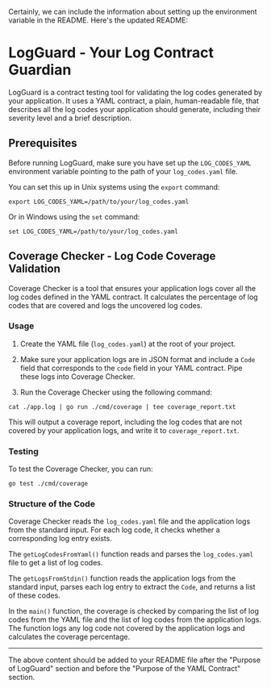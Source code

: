 
Certainly, we can include the information about setting up the environment variable in the README. Here's the updated README:

# LogGuard - Your Log Contract Guardian

LogGuard is a contract testing tool for validating the log codes generated by your application. It uses a YAML contract, a plain, human-readable file, that describes all the log codes your application should generate, including their severity level and a brief description.

## Prerequisites

Before running LogGuard, make sure you have set up the `LOG_CODES_YAML` environment variable pointing to the path of your `log_codes.yaml` file.

You can set this up in Unix systems using the `export` command:

```
export LOG_CODES_YAML=/path/to/your/log_codes.yaml
```

Or in Windows using the `set` command:

```
set LOG_CODES_YAML=/path/to/your/log_codes.yaml
```

## Coverage Checker - Log Code Coverage Validation

Coverage Checker is a tool that ensures your application logs cover all the log codes defined in the YAML contract. It calculates the percentage of log codes that are covered and logs the uncovered log codes.

### Usage

1.  Create the YAML file (`log_codes.yaml`) at the root of your project.
    
2.  Make sure your application logs are in JSON format and include a `Code` field that corresponds to the `code` field in your YAML contract. Pipe these logs into Coverage Checker.
    
3.  Run the Coverage Checker using the following command:
    
`cat ./app.log | go run ./cmd/coverage | tee coverage_report.txt` 

This will output a coverage report, including the log codes that are not covered by your application logs, and write it to `coverage_report.txt`.

### Testing

To test the Coverage Checker, you can run:

`go test ./cmd/coverage` 

### Structure of the Code

Coverage Checker reads the `log_codes.yaml` file and the application logs from the standard input. For each log code, it checks whether a corresponding log entry exists.

The `getLogCodesFromYaml()` function reads and parses the `log_codes.yaml` file to get a list of log codes.

The `getLogsFromStdin()` function reads the application logs from the standard input, parses each log entry to extract the `Code`, and returns a list of these codes.

In the `main()` function, the coverage is checked by comparing the list of log codes from the YAML file and the list of log codes from the application logs. The function logs any log code not covered by the application logs and calculates the coverage percentage.

----------

The above content should be added to your README file after the "Purpose of LogGuard" section and before the "Purpose of the YAML Contract" section.